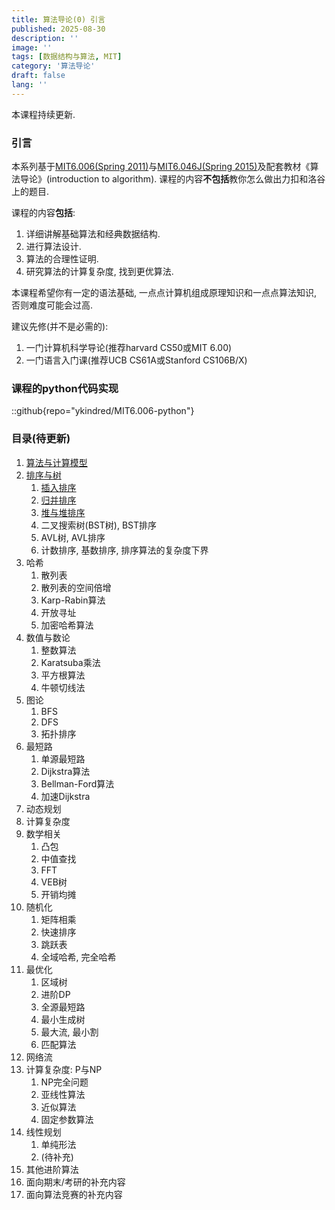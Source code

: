```yaml
---
title: 算法导论(0) 引言
published: 2025-08-30
description: ''
image: ''
tags: [数据结构与算法, MIT]
category: '算法导论'
draft: false 
lang: ''
---
```


本课程持续更新.

### 引言
本系列基于[MIT6.006(Spring 2011)](https://ocw.mit.edu/courses/6-006-introduction-to-algorithms-fall-2011/)与[MIT6.046J(Spring 2015)](https://ocw.mit.edu/courses/6-046j-design-and-analysis-of-algorithms-spring-2015/)及配套教材《算法导论》(introduction to algorithm). 课程的内容**不包括**教你怎么做出力扣和洛谷上的题目.

课程的内容**包括**: 
1. 详细讲解基础算法和经典数据结构.
2. 进行算法设计.
3. 算法的合理性证明.
4. 研究算法的计算复杂度, 找到更优算法. 

本课程希望你有一定的语法基础, 一点点计算机组成原理知识和一点点算法知识, 否则难度可能会过高.

建议先修(并不是必需的):
1. 一门计算机科学导论(推荐harvard CS50或MIT 6.00)
2. 一门语言入门课(推荐UCB CS61A或Stanford CS106B/X)

### 课程的python代码实现
::github{repo="ykindred/MIT6.006-python"}
### 目录(待更新)
1. [算法与计算模型](../算法导论1-算法与计算模型/)
2. [排序与树](../算法导论2-排序与树/)
   1. [插入排序](../算法导论2-排序与树/#插入排序insertion-sort)
   2. [归并排序](../算法导论2-排序与树/#归并排序merge-sort)
   3. [堆与堆排序](../算法导论2-排序与树/#优先级队列priority-queue)
   4. 二叉搜索树(BST树), BST排序
   5. AVL树, AVL排序
   6. 计数排序, 基数排序, 排序算法的复杂度下界
3. 哈希
   1. 散列表
   2. 散列表的空间倍增
   3. Karp-Rabin算法
   4. 开放寻址
   5. 加密哈希算法
4. 数值与数论
   1. 整数算法
   2. Karatsuba乘法
   3. 平方根算法
   4. 牛顿切线法
5. 图论
   1. BFS
   2. DFS
   3. 拓扑排序
6. 最短路
   1. 单源最短路
   2. Dijkstra算法
   3. Bellman-Ford算法
   4. 加速Dijkstra
7. 动态规划
8. 计算复杂度
9. 数学相关
   1.  凸包
   2.  中值查找
   3.  FFT
   4.  VEB树
   5.  开销均摊
10. 随机化
    1.  矩阵相乘
    2.  快速排序
    3.  跳跃表
    4.  全域哈希, 完全哈希
11. 最优化
    1.  区域树
    2.  进阶DP
    3.  全源最短路
    4.  最小生成树
    5.  最大流, 最小割
    6.  匹配算法
12. 网络流
13. 计算复杂度: P与NP
    1.  NP完全问题
    2.  亚线性算法
    3.  近似算法
    4.  固定参数算法
14. 线性规划
    1.  单纯形法
    2.  (待补充)
15. 其他进阶算法
16. 面向期末/考研的补充内容
17. 面向算法竞赛的补充内容